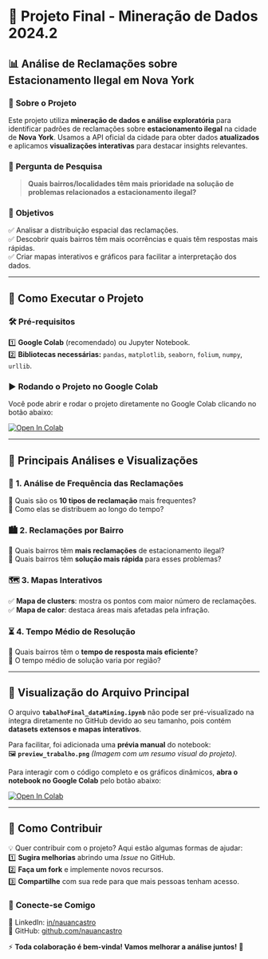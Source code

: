 # 🚗 **Projeto Final - Mineração de Dados 2024.2**  

## 📊 Análise de Reclamações sobre Estacionamento Ilegal em Nova York

### 📌 **Sobre o Projeto**

Este projeto utiliza **mineração de dados e análise exploratória** para identificar padrões de reclamações sobre **estacionamento ilegal** na cidade de **Nova York**. Usamos a API oficial da cidade para obter dados **atualizados** e aplicamos **visualizações interativas** para destacar insights relevantes.

### 🔎 **Pergunta de Pesquisa**
>
> **Quais bairros/localidades têm mais prioridade na solução de problemas relacionados a estacionamento ilegal?**

### 🎯 **Objetivos**

✅ Analisar a distribuição espacial das reclamações.  
✅ Descobrir quais bairros têm mais ocorrências e quais têm respostas mais rápidas.  
✅ Criar mapas interativos e gráficos para facilitar a interpretação dos dados.

---

## 🚀 **Como Executar o Projeto**

### 🛠 **Pré-requisitos**

1️⃣ **Google Colab** (recomendado) ou Jupyter Notebook.  
2️⃣ **Bibliotecas necessárias:** `pandas`, `matplotlib`, `seaborn`, `folium`, `numpy`, `urllib`.

### ▶️ **Rodando o Projeto no Google Colab**

Você pode abrir e rodar o projeto diretamente no Google Colab clicando no botão abaixo:

[![Open In Colab](https://colab.research.google.com/assets/colab-badge.svg)](https://colab.research.google.com/drive/1nHqd3ezvOd7rW0Y5ZazvgjuhJb-rJ471?usp=sharing)

---

## 📌 **Principais Análises e Visualizações**

### 📍 **1. Análise de Frequência das Reclamações**

🔹 Quais são os **10 tipos de reclamação** mais frequentes?  
🔹 Como elas se distribuem ao longo do tempo?  

### 🏙 **2. Reclamações por Bairro**

🔹 Quais bairros têm **mais reclamações** de estacionamento ilegal?  
🔹 Quais bairros têm **solução mais rápida** para esses problemas?  

### 🗺 **3. Mapas Interativos**

✅ **Mapa de clusters**: mostra os pontos com maior número de reclamações.  
✅ **Mapa de calor**: destaca áreas mais afetadas pela infração.  

### ⏳ **4. Tempo Médio de Resolução**

🔹 Quais bairros têm o **tempo de resposta mais eficiente**?  
🔹 O tempo médio de solução varia por região?  

---

## 📂 **Visualização do Arquivo Principal**

O arquivo **`tabalhoFinal_dataMining.ipynb`** não pode ser pré-visualizado na íntegra diretamente no GitHub devido ao seu tamanho, pois contém **datasets extensos e mapas interativos**.

Para facilitar, foi adicionada uma **prévia manual** do notebook:  
🖼 **`preview_trabalho.png`**  *(Imagem com um resumo visual do projeto).*  

Para interagir com o código completo e os gráficos dinâmicos, **abra o notebook no Google Colab** pelo botão abaixo:

[![Open In Colab](https://colab.research.google.com/assets/colab-badge.svg)](https://colab.research.google.com/drive/1nHqd3ezvOd7rW0Y5ZazvgjuhJb-rJ471?usp=sharing)

---

## 🤝 **Como Contribuir**

💡 Quer contribuir com o projeto? Aqui estão algumas formas de ajudar:\
1️⃣ **Sugira melhorias** abrindo uma *Issue* no GitHub.  
2️⃣ **Faça um fork** e implemente novos recursos.  
3️⃣ **Compartilhe** com sua rede para que mais pessoas tenham acesso.  

### 🔗 **Conecte-se Comigo**

📌 LinkedIn: [in/nauancastro](www.linkedin.com/in/nauancastro/)  
📌 GitHub: [github.com/nauancastro](github.com/nauancastro)  

⚡ **Toda colaboração é bem-vinda! Vamos melhorar a análise juntos!** 🚀
